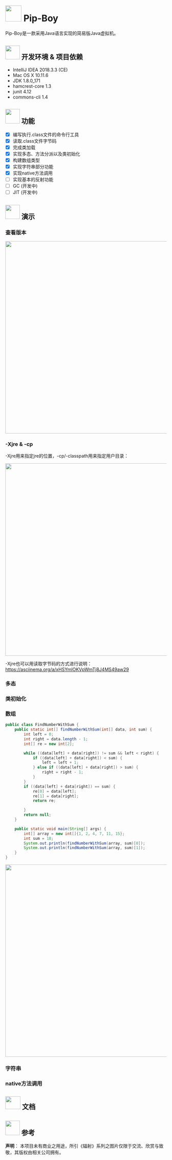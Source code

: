 # <img src="http://ww1.sinaimg.cn/large/006QHM1zly1fzn3vikirtj314i0zo4qq.jpg" width = "50" height = "50"/> Pip-Boy


Pip-Boy是一款采用Java语言实现的简易版Java虚拟机。



## <img src="http://ww1.sinaimg.cn/large/006QHM1zly1fzohopiiwaj30qa0n2tgd.jpg" width = "45" height = "43"/> 开发环境 & 项目依赖

- IntelliJ IDEA 2018.3.3 (CE)
- Mac OS X 10.11.6
- JDK 1.8.0_171
- hamcrest-core 1.3
- junit 4.12
- commons-cli 1.4

## <img src="http://ww1.sinaimg.cn/large/006QHM1zly1fzmlu4yr5ij30iu0i0qb7.jpg" width = "45" height = "45"/> 功能

- [x] 编写执行.class文件的命令行工具
- [x] 读取.class文件字节码
- [x] 完成类加载
- [x] 实现多态、方法分派以及类初始化
- [x] 构建数组类型
- [x] 实现字符串部分功能
- [x] 实现native方法调用
- [ ] 实现基本的反射功能
- [ ] GC (开发中)
- [ ] JIT (开发中)

## <img src="http://ww1.sinaimg.cn/large/006QHM1zly1fzohav632mj306o06oaax.jpg" width = "45" height = "44"/> 演示

### 查看版本

<p align="center">
  <img width="600" src="https://github.com/cgIIrw/pip-boy/blob/master/svg/version.svg">
</p>

### -Xjre & -cp

-Xjre用来指定jre的位置，-cp/-classpath用来指定用户目录：

<p align="center">
  <img width="600" src="https://github.com/cgIIrw/pip-boy/blob/master/svg/Xjre-cp.svg">
</p>

-Xjre也可以用读取字节码的方式进行说明：https://asciinema.org/a/xHSYmlOKVpWmTj8J4MS49aw29

### 多态

### 类初始化

### 数组

```java
public class FindNumberWithSum {
    public static int[] findNumberWithSum(int[] data, int sum) {
        int left = 0;
        int right = data.length - 1;
        int[] re = new int[2];

        while ((data[left] + data[right]) != sum && left < right) {
            if ((data[left] + data[right]) < sum) {
                left = left + 1;
            } else if ((data[left] + data[right]) > sum) {
                right = right - 1;
            }
        }
        if ((data[left] + data[right]) == sum) {
            re[0] = data[left];
            re[1] = data[right];
            return re;

        }
        return null;
    }

    public static void main(String[] args) {
        int[] array = new int[]{1, 2, 4, 7, 11, 15};
        int sum = 18;
        System.out.println(findNumberWithSum(array, sum)[0]);
        System.out.println(findNumberWithSum(array, sum)[1]);
    }
}
```

<p align="center">
  <img width="600" src="https://github.com/cgIIrw/pip-boy/blob/master/svg/FindNumberWithSum.svg">
</p>

### 字符串

### native方法调用



## <img src="http://ww1.sinaimg.cn/large/006QHM1zly1fzohceh2s6j30d90a9dis.jpg" width = "47" height = "40"/> 文档

## <img src="http://ww1.sinaimg.cn/large/006QHM1zly1fzmmunxv61j30ht0ii777.jpg" width = "45" height = "45"/> 参考

**声明**： 本项目未有商业之用途，所引《辐射》系列之图片仅限于交流、欣赏与致敬，其版权由相关公司拥有。
